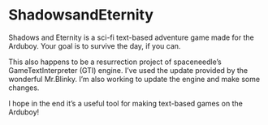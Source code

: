 # ShadowsandEternity
Shadows and Eternity is a sci-fi text-based adventure game made for the Arduboy. Your goal is to survive the day, if you can.

This also happens to be a resurrection project of spaceneedle’s GameTextInterpreter (GTI) engine. I’ve used the update provided by the wonderful Mr.Blinky. I’m also working to update the engine and make some changes.

I hope in the end it’s a useful tool for making text-based games on the Arduboy!
